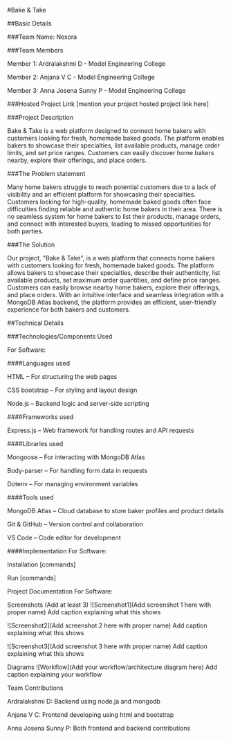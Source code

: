 #Bake & Take

##Basic Details

###Team Name: Nexora

###Team Members

Member 1: Ardralakshmi D - Model Engineering College

Member 2: Anjana V C - Model Engineering College

Member 3: Anna Josena Sunny P - Model Engineering College

###Hosted Project Link
[mention your project hosted project link here]

###Project Description

Bake & Take is a web platform designed to connect home bakers with customers looking for fresh, homemade baked goods. The platform enables bakers to showcase their specialties, list available products, manage order limits, and set price ranges. Customers can easily discover home bakers nearby, explore their offerings, and place orders.

###The Problem statement

Many home bakers struggle to reach potential customers due to a lack of visibility and an efficient platform for showcasing their specialties. Customers looking for high-quality, homemade baked goods often face difficulties finding reliable and authentic home bakers in their area. There is no seamless system for home bakers to list their products, manage orders, and connect with interested buyers, leading to missed opportunities for both parties.

###The Solution

Our project, "Bake & Take", is a web platform that connects home bakers with customers looking for fresh, homemade baked goods. The platform allows bakers to showcase their specialties, describe their authenticity, list available products, set maximum order quantities, and define price ranges. Customers can easily browse nearby home bakers, explore their offerings, and place orders. With an intuitive interface and seamless integration with a MongoDB Atlas backend, the platform provides an efficient, user-friendly experience for both bakers and customers.

##Technical Details

###Technologies/Components Used

For Software:

####Languages used

HTML – For structuring the web pages

CSS bootstrap – For styling and layout design

Node.js – Backend logic and server-side scripting

####Frameworks used

Express.js – Web framework for handling routes and API requests

####Libraries used

Mongoose – For interacting with MongoDB Atlas

Body-parser – For handling form data in requests

Dotenv – For managing environment variables

####Tools used

MongoDB Atlas – Cloud database to store baker profiles and product details

Git & GitHub – Version control and collaboration

VS Code – Code editor for development

####Implementation
For Software:

Installation
[commands]

Run
[commands]

Project Documentation
For Software:

Screenshots (Add at least 3)
![Screenshot1](Add screenshot 1 here with proper name) Add caption explaining what this shows

![Screenshot2](Add screenshot 2 here with proper name) Add caption explaining what this shows

![Screenshot3](Add screenshot 3 here with proper name) Add caption explaining what this shows

Diagrams
![Workflow](Add your workflow/architecture diagram here) Add caption explaining your workflow


Team Contributions

Ardralakshmi D: Backend using node.ja and mongodb

Anjana V C: Frontend developing using html and bootstrap

Anna Josena Sunny P: Both frontend and backend contributions
